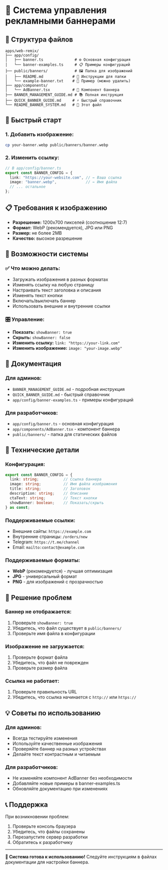 # 🎯 Система управления рекламными баннерами

## 📁 **Структура файлов**

```
apps/web-remix/
├── app/config/
│   ├── banner.ts              # ⚙️ Основная конфигурация
│   └── banner-examples.ts     # 📋 Примеры конфигураций
├── public/banners/            # 🖼️ Папка для изображений
│   ├── README.md             # 📖 Инструкции для папки
│   └── example-banner.txt    # 📝 Пример (можно удалить)
├── app/components/
│   └── AdBanner.tsx          # 🎨 Компонент баннера
├── BANNER_MANAGEMENT_GUIDE.md # 📚 Полная инструкция
├── QUICK_BANNER_GUIDE.md     # ⚡ Быстрый справочник
└── README_BANNER_SYSTEM.md   # 📖 Этот файл
```

## 🚀 **Быстрый старт**

### 1. Добавить изображение:
```bash
cp your-banner.webp public/banners/banner.webp
```

### 2. Изменить ссылку:
```typescript
// В app/config/banner.ts
export const BANNER_CONFIG = {
  link: "https://your-website.com", // ← Ваша ссылка
  image: "banner.webp",             // ← Имя файла
  // ... остальное
};
```

## 📋 **Требования к изображению**
- **Разрешение:** 1200x700 пикселей (соотношение 12:7)
- **Формат:** WebP (рекомендуется), JPG или PNG
- **Размер:** не более 2MB
- **Качество:** высокое разрешение

## 🎨 **Возможности системы**

### ✅ **Что можно делать:**
- Загружать изображения в разных форматах
- Изменять ссылку на любую страницу
- Настраивать текст заголовка и описания
- Изменять текст кнопки
- Включать/выключать баннер
- Использовать внешние и внутренние ссылки

### 🎛️ **Управление:**
- **Показать:** `showBanner: true`
- **Скрыть:** `showBanner: false`
- **Изменить ссылку:** `link: "https://your-link.com"`
- **Изменить изображение:** `image: "your-image.webp"`

## 📖 **Документация**

### Для админов:
- `BANNER_MANAGEMENT_GUIDE.md` - подробная инструкция
- `QUICK_BANNER_GUIDE.md` - быстрый справочник
- `app/config/banner-examples.ts` - примеры конфигураций

### Для разработчиков:
- `app/config/banner.ts` - основная конфигурация
- `app/components/AdBanner.tsx` - компонент баннера
- `public/banners/` - папка для статических файлов

## 🔧 **Технические детали**

### Конфигурация:
```typescript
export const BANNER_CONFIG = {
  link: string;           // Ссылка баннера
  image: string;          // Имя файла изображения
  title: string;          // Заголовок
  description: string;    // Описание
  ctaText: string;        // Текст кнопки
  showBanner: boolean;    // Показать/скрыть
} as const;
```

### Поддерживаемые ссылки:
- Внешние сайты: `https://example.com`
- Внутренние страницы: `/orders/new`
- Telegram: `https://t.me/channel`
- Email: `mailto:contact@example.com`

### Поддерживаемые форматы:
- **WebP** (рекомендуется) - лучшая оптимизация
- **JPG** - универсальный формат
- **PNG** - для изображений с прозрачностью

## 🐛 **Решение проблем**

### Баннер не отображается:
1. Проверьте `showBanner: true`
2. Убедитесь, что файл существует в `public/banners/`
3. Проверьте имя файла в конфигурации

### Изображение не загружается:
1. Проверьте формат файла
2. Убедитесь, что файл не поврежден
3. Проверьте размер файла

### Ссылка не работает:
1. Проверьте правильность URL
2. Убедитесь, что ссылка начинается с `http://` или `https://`

## 💡 **Советы по использованию**

### Для админов:
- Всегда тестируйте изменения
- Используйте качественные изображения
- Проверяйте баннер на разных устройствах
- Делайте текст контрастным и читаемым

### Для разработчиков:
- Не изменяйте компонент AdBanner без необходимости
- Добавляйте новые примеры в banner-examples.ts
- Обновляйте документацию при изменениях

## 📞 **Поддержка**

При возникновении проблем:
1. Проверьте консоль браузера
2. Убедитесь, что файлы сохранены
3. Перезапустите сервер разработки
4. Обратитесь к разработчику

---

**🎯 Система готова к использованию!** Следуйте инструкциям в файлах документации для настройки баннера.
